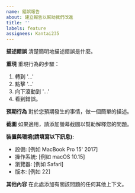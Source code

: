 ```yaml
---
name: 錯誤報告
about: 建立報告以幫助我們改進
title: ''
labels: feature
assignees: Kantai235
---
```


**描述錯誤**
清楚簡明地描述錯誤是什麼。

**重現**
重現行為的步驟：
1. 轉到 '...'
2. 點擊 '...'
3. 向下滾動到 '...'
4. 看到錯誤。

**預期行為**
對於您預期發生的事情，做一個簡單的描述。

**截圖**
如果適用，請添加螢幕截圖以幫助解釋您的問題。

**裝置與環境(請填寫以下訊息):**
* 設備: [例如 MacBook Pro 15' 2017]
* 操作系統: [例如 macOS 10.15]
* 瀏覽器: [例如 Safari]
* 版本: [例如 22]

**其他內容**
在此處添加有關該問題的任何其他上下文。
